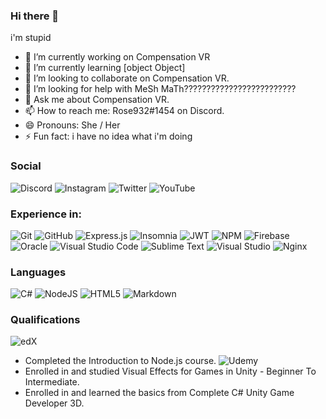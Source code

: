 ### Hi there 👋

i'm stupid

- 🔭 I’m currently working on Compensation VR
- 🌱 I’m currently learning [object Object]
- 👯 I’m looking to collaborate on Compensation VR.
- 🤔 I’m looking for help with MeSh MaTh?????????????????????????
- 💬 Ask me about Compensation VR.
- 📫 How to reach me: Rose932#1454 on Discord.
- 😄 Pronouns: She / Her
- ⚡ Fun fact: i have no idea what i'm doing


### Social
![Discord](https://img.shields.io/badge/w2cgRjWkdb-%237289DA.svg?style=for-the-badge&logo=discord&logoColor=white)
![Instagram](https://img.shields.io/badge/cvr_rose-%23E4405F.svg?style=for-the-badge&logo=Instagram&logoColor=white)
![Twitter](https://img.shields.io/badge/cvr_rose-%231DA1F2.svg?style=for-the-badge&logo=Twitter&logoColor=white)
![YouTube](https://img.shields.io/badge/Compensation%20VR-%23FF0000.svg?style=for-the-badge&logo=YouTube&logoColor=white)


### Experience in:

![Git](https://img.shields.io/badge/git-%23F05033.svg?style=for-the-badge&logo=git&logoColor=white)
![GitHub](https://img.shields.io/badge/github-%23121011.svg?style=for-the-badge&logo=github&logoColor=white)
![Express.js](https://img.shields.io/badge/express.js-%23404d59.svg?style=for-the-badge&logo=express&logoColor=%2361DAFB)
![Insomnia](https://img.shields.io/badge/Insomnia-black?style=for-the-badge&logo=insomnia&logoColor=5849BE)
![JWT](https://img.shields.io/badge/JWT-black?style=for-the-badge&logo=JSON%20web%20tokens)
![NPM](https://img.shields.io/badge/NPM-%23000000.svg?style=for-the-badge&logo=npm&logoColor=white)
![Firebase](https://img.shields.io/badge/firebase-%23039BE5.svg?style=for-the-badge&logo=firebase)
![Oracle](https://img.shields.io/badge/Oracle-F80000?style=for-the-badge&logo=oracle&logoColor=white)
![Visual Studio Code](https://img.shields.io/badge/Visual%20Studio%20Code-0078d7.svg?style=for-the-badge&logo=visual-studio-code&logoColor=white)
![Sublime Text](https://img.shields.io/badge/sublime_text-%23575757.svg?style=for-the-badge&logo=sublime-text&logoColor=important)
![Visual Studio](https://img.shields.io/badge/Visual%20Studio-5C2D91.svg?style=for-the-badge&logo=visual-studio&logoColor=white)
![Nginx](https://img.shields.io/badge/nginx-%23009639.svg?style=for-the-badge&logo=nginx&logoColor=white)


### Languages
![C#](https://img.shields.io/badge/c%23-%23239120.svg?style=for-the-badge&logo=c-sharp&logoColor=white)
![NodeJS](https://img.shields.io/badge/node.js-6DA55F?style=for-the-badge&logo=node.js&logoColor=white)
![HTML5](https://img.shields.io/badge/html5-%23E34F26.svg?style=for-the-badge&logo=html5&logoColor=white)
![Markdown](https://img.shields.io/badge/markdown-%23000000.svg?style=for-the-badge&logo=markdown&logoColor=white)


### Qualifications

![edX](https://img.shields.io/badge/edX-%2302262B.svg?style=for-the-badge&logo=edX&logoColor=white)
- Completed the Introduction to Node.js course.
![Udemy](https://img.shields.io/badge/Udemy-A435F0?style=for-the-badge&logo=Udemy&logoColor=white)
- Enrolled in and studied Visual Effects for Games in Unity - Beginner To Intermediate.
- Enrolled in and learned the basics from Complete C# Unity Game Developer 3D.
